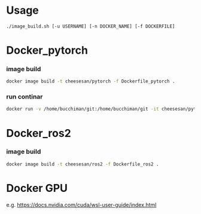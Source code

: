 # Usage

```sh
./image_build.sh [-u USERNAME] [-n DOCKER_NAME] [-f DOCKERFILE]
```

# Docker_pytorch
### image build
```sh
docker image build -t cheesesan/pytorch -f Dockerfile_pytorch .
```

### run continar
```sh
docker run -v /home/bucchiman/git:/home/bucchiman/git -it cheesesan/pytorch:latest
```



# Docker_ros2
### image build
```sh
docker image build -t cheesesan/ros2 -f Dockerfile_ros2 .
```

# Docker GPU
e.g. https://docs.nvidia.com/cuda/wsl-user-guide/index.html
